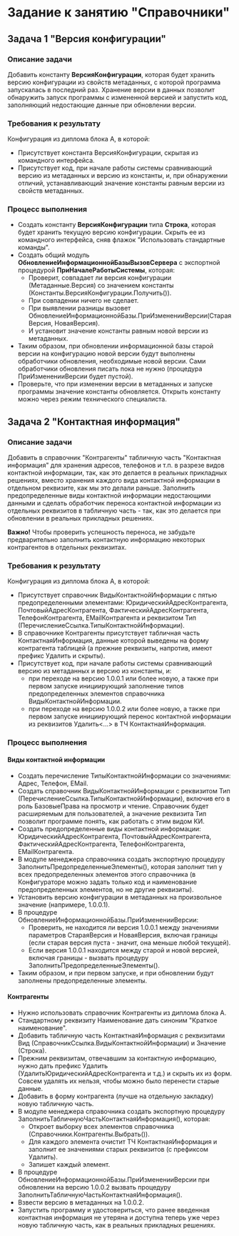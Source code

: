 # Задание к занятию "Справочники"

## Задача 1 "Версия конфигурации"

### Описание задачи
Добавить константу **ВерсияКонфигурации**, которая будет хранить версию конфигурации из свойств метаданных, с которой программа запускалась в последний раз. Хранение версии в данных позволит обнаружить запуск программы с измененной версией и запустить код, заполняющий недостающие данные при обновлении версии.

### Требования к результату
Конфигурация из диплома блока А, в которой:
* Присутствует константа ВерсияКонфигурации, скрытая из командного интерфейса.
* Присутствует код, при начале работы системы сравнивающий версию из метаданных и версию из константы, и, при обнаружении отличий, устанавливающий значение константы равным версии из свойств метаданных.

### Процесс выполнения
* Создать константу **ВерсияКонфигурации** типа **Строка**, которая будет хранить текущую версию конфигурации. Скрыть ее из командного интерфейса, сняв флажок "Использовать стандартные команды".
* Создать общий модуль **ОбновлениеИнформационнойБазыВызовСервера** с экспортной процедурой **ПриНачалеРаботыСистемы**, которая:
  * Проверит, совпадает ли версия конфигурации (Метаданные.Версия) со значением константы (Константы.ВерсияКонфигурации.Получить()).
  * При совпадении ничего не сделает.
  * При выявлении разницы вызовет ОбновлениеИнформационнойБазы.ПриИзмененииВерсии(СтараяВерсия, НоваяВерсия).
  * И установит значение константы равным новой версии из метаданных.
* Таким образом, при обновлении информационной базы старой версии на конфигурацию новой версии будут выполнены обработчики обновления, необходимые новой версии. Сами обработчики обновления писать пока не нужно (процедура ПриИзмененииВерсии будет пустой).
* Проверьте, что при изменении версии в метаданных и запуске программы значение константы обновляется. Открыть константу можно через режим технического специалиста.

## Задача 2 "Контактная информация"

### Описание задачи
Добавить в справочник "Контрагенты" табличную часть "Контактная информация" для хранения адресов, телефонов и т.п. в разрезе видов контактной информации, так, как это делается в реальных прикладных решениях, вместо хранения каждого вида контактной информации в отдельном реквизите, как мы это делали раньше. Заполнить предопределенные виды контактной информации недостающими данными и сделать обработчик переноса контактной информации из отдельных реквизитов в табличную часть - так, как это делается при обновлении в реальных прикладных решениях.

**Важно!** Чтобы проверить успешность переноса, не забудьте предварительно заполнить контактную информацию некоторых контрагентов в отдельных реквизитах.

### Требования к результату

Конфигурация из диплома блока А, в которой:

* Присутствует справочник ВидыКонтактнойИнформации с пятью предопределенными элементами: ЮридическийАдресКонтрагента, ПочтовыйАдресКонтрагента, ФактическийАдресКонтрагента, ТелефонКонтрагента, EMailКонтрагента и реквизитом Тип (ПеречислениеСсылка.ТипыКонтактнойИнформации).
* В справочнике Контрагенты присутствует табличная часть КонтактнаяИнформация, данные которой выведены на форму контрагента таблицей (а прежние реквизиты, напротив, имеют префикс Удалить и скрыты).
* Присутствует код, при начале работы системы сравнивающий версию из метаданных и версию из константы, и:
  * при переходе на версию 1.0.0.1 или более новую, а также при первом запуске инициирующий заполнение типов предопределенных элементов справочника ВидыКонтактнойИнформации.
  * при переходе на версию 1.0.0.2 или более новую, а также при первом запуске инициирующий перенос контактной информации из реквизитов Удалить<...> в ТЧ КонтактнаяИнформация.

### Процесс выполнения

#### Виды контактной информации

* Создать перечисление ТипыКонтактнойИнформации со значениями: Адрес, Телефон, EMail.
* Создать справочник ВидыКонтактнойИнформации с реквизитом Тип (ПеречислениеСсылка.ТипыКонтактнойИнформации), включив его в роль БазовыеПрава на просмотр и чтение. Справочник будет расширяемым для пользователей, а значение реквизита Тип позволит программе понять, как работать с этим видом КИ.
* Создать предопределенные виды контактной информации: ЮридическийАдресКонтрагента, ПочтовыйАдресКонтрагента, ФактическийАдресКонтрагента, ТелефонКонтрагента, EMailКонтрагента.
* В модуле менеджера справочника создать экспортную процедуру ЗаполнитьПредопределенныеЭлементы(), которая заполнит тип у всех предопределенных элементов этого справочника (в Конфигураторе можно задать только код и наименование предопределенных элементов, но не другие реквизиты).
* Установить версию конфигурации в метаданных на произвольное значение (напримере, 1.0.0.1).
* В процедуре ОбновлениеИнформационнойБазы.ПриИзмененииВерсии:
  * Проверить, не находится ли версия 1.0.0.1 между значениями параметров СтараяВерсия и НоваяВерсия, включая границы (если старая версия пуста - значит, она меньше любой текущей).
  * Если версия 1.0.0.1 находится между старой и новой версией, включая границы - вызвать процедуру ЗаполнитьПредопределенныеЭлементы().
* Таким образом, и при первом запуске, и при обновлении будут заполнены предопределенные элементы.

#### Контрагенты

* Нужно использовать справочник Контрагенты из диплома блока А.
* Стандартному реквизиту Наименование дать синоним "Краткое наименование".
* Добавить табличную часть КонтактнаяИнформация с реквизитами Вид (СправочникСсылка.ВидыКонтактнойИнформации) и Значение (Строка).
* Прежним реквизитам, отвечавшим за контактную информацию, нужно дать префикс Удалить (УдалитьЮридическийАдресКонтрагента и т.д.) и скрыть их из форм. Совсем удалять их нельзя, чтобы можно было перенести старые данные.
* Добавить в форму контрагента (лучше на отдельную закладку) новую табличную часть.
* В модуле менеджера справочника создать экспортную процедуру ЗаполнитьТабличнуюЧастьКонтактнаяИнформация(), которая:
  * Откроет выборку всех элементов справочника (Справочники.Контрагенты.Выбрать()).
  * Для каждого элемента очистит ТЧ КонтактнаяИнформация и заполнит ее значениями старых реквизитов (с префиксом Удалить).
  * Запишет каждый элемент.
* В процедуре ОбновлениеИнформационнойБазы.ПриИзмененииВерсии при обновлении на версию 1.0.0.2 вызвать процедуру ЗаполнитьТабличнуюЧастьКонтактнаяИнформация().
* Взвести версию в метаданных на 1.0.0.2.
* Запустить программу и удостовериться, что ранее введенная контактная информация не утеряна и доступна теперь уже через новую табличную часть, как в реальных прикладных решениях.
